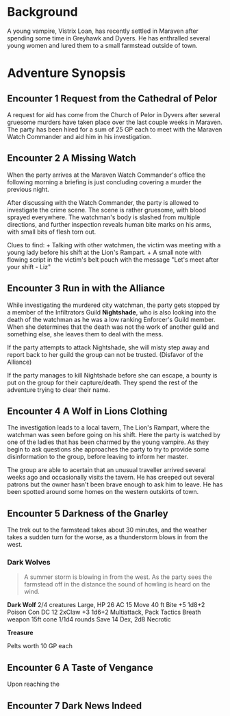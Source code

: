 # Background

A young vampire, Vistrix Loan, has recently settled in Maraven after spending some time in Greyhawk and Dyvers.
He has enthralled several young women and lured them to a small farmstead outside of town.

# Adventure Synopsis

## Encounter 1 Request from the Cathedral of Pelor

A request for aid has come from the Church of Pelor in Dyvers after several gruesome murders have taken place over the last couple weeks in Maraven. The party has been hired for a sum of 25 GP each to meet with the Maraven Watch Commander and aid him in his investigation.

## Encounter 2 A Missing Watch

When the party arrives at the Maraven Watch Commander's office the following morning a briefing is just concluding covering a murder the previous night.

After discussing with the Watch Commander, the party is allowed to investigate the crime scene. The scene is rather gruesome, with blood sprayed everywhere. The watchman's body is slashed from multiple directions, and further inspection reveals human bite marks on his arms, with small bits of flesh torn out.

Clues to find:
    + Talking with other watchmen, the victim was meeting with a young lady before his shift at the Lion's Rampart.
    + A small note with flowing script in the victim's belt pouch with the message "Let's meet after your shift - Liz"

## Encounter 3 Run in with the Alliance

While investigating the murdered city watchman, the party gets stopped by a member of the Infiltrators Guild __Nightshade__, who is also looking into the death of the watchman as he was a low ranking Enforcer's Guild member. When she determines that the death was not the work of another guild and something else, she leaves them to deal with the mess.

If the party attempts to attack Nightshade, she will misty step away and report back to her guild the group can not be trusted. (Disfavor of the Alliance)

If the party manages to kill Nightshade before she can escape, a bounty is put on the group for their capture/death. They spend the rest of the adventure trying to clear their name.

## Encounter 4 A Wolf in Lions Clothing

The investigation leads to a local tavern, The Lion's Rampart, where the watchman was seen before going on his shift.
Here the party is watched by one of the ladies that has been charmed by the young vampire. As they begin to ask questions she approaches the party to try to provide some disinformation to the group, before leaving to inform her master.

The group are able to acertain that an unusual traveller arrived several weeks ago and occasionally visits the tavern.
He has creeped out several patrons but the owner hasn't been brave enough to ask him to leave. He has been spotted around some homes on the western outskirts of town.

## Encounter 5 Darkness of the Gnarley

The trek out to the farmstead takes about 30 minutes, and the weather takes a sudden turn for the worse, as a thunderstorm blows in from the west.

### Dark Wolves

> A summer storm is blowing in from the west. As the party sees the farmstead off in the distance the sound of howling is heard on the wind.

__Dark Wolf__
2/4 creatures
Large, HP 26 AC 15 Move 40 ft
Bite +5 1d8+2 Poison Con DC 12
2xClaw  +3 1d6+2
Multiattack, Pack Tactics
Breath weapon 15ft cone 1/1d4 rounds
Save 14 Dex, 2d8 Necrotic

__Treasure__

Pelts worth 10 GP each

## Encounter 6 A Taste of Vengance

Upon reaching the

## Encounter 7 Dark News Indeed
